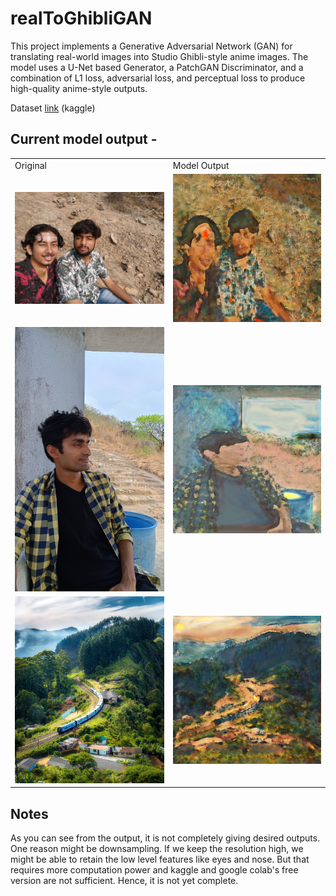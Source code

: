 # realToGhibliGAN
This project implements a Generative Adversarial Network (GAN) for translating real-world images into Studio Ghibli-style anime images. The model uses a U-Net based Generator, a PatchGAN Discriminator, and a combination of L1 loss, adversarial loss, and perceptual loss to produce high-quality anime-style outputs.

Dataset <a href="https://www.kaggle.com/datasets/labledata/ghibli-dataset" target="_blank">link</a> (kaggle)

## Current model output - 
<table>
  <tr>
    <td>Original</td>
    <td>Model Output</td>
  </tr>
  <tr>
    <td><img width="300" src="/images/original_image2.jpg"/></td>
    <td><img width="300" src="/images/predicted_image42.png"/></td>
  </tr>
  <tr>
    <td><img width="300" src="/images/original_image3.jpg"/></td>
    <td><img width="300" src="/images/predicted_image43.png"/></td>
  </tr>
  <tr>
    <td><img width="300" src="/images/original_image5.jpg"/></td>
    <td><img width="300" src="/images/predicted_image45.png"/></td>
  </tr>
</table>


## Notes

As you can see from the output, it is not completely giving desired outputs. One reason might be downsampling. If we keep the resolution high, we might be able to retain the low level features like eyes and nose. But that requires more computation power and kaggle and google colab's free version are not sufficient. Hence, it is not yet complete.
